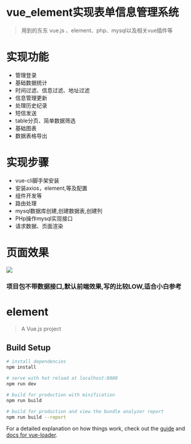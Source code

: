 # vue_element实现表单信息管理系统

> 用到的东东 vue.js 、element、php、mysql以及相关vue插件等

# 实现功能

* 管理登录
*  基础数据统计
*  时间过滤、信息过滤、地址过滤
*  信息管理更新
*  处理历史纪录
*  短信发送
* table分页、简单数据筛选
*  基础图表
*  数据表格导出

# 实现步骤

*  vue-cli脚手架安装
*  安装axios，element,等及配置
*  组件开发等
*  路由处理
* mysql数据库创建,创建数据表,创建列
*  PHp操作mysql实现接口
*  请求数据、页面渲染

# 页面效果

![](https://github.com/Chencb1991/wb/blob/master/demo/1.gif)


### 项目包不带数据接口,默认前端效果,写的比较LOW,适合小白参考

# element

> A Vue.js project

## Build Setup

``` bash
# install dependencies
npm install

# serve with hot reload at localhost:8080
npm run dev

# build for production with minification
npm run build

# build for production and view the bundle analyzer report
npm run build --report
```

For a detailed explanation on how things work, check out the [guide](http://vuejs-templates.github.io/webpack/) and [docs for vue-loader](http://vuejs.github.io/vue-loader).

